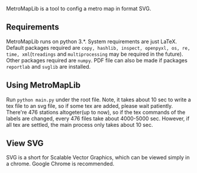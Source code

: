 MetroMapLib is a tool to config a metro map in format SVG.

## Requirements
MetroMapLib runs on python 3.*. System requirements are just LaTeX. Default packages required are `copy, hashlib, inspect, openpyxl, os, re, time, xml`(`treadings` and `multiprocessing` may be required in the future). Other packages required are `numpy`.
PDF file can also be made if packages `reportlab` and `svglib` are installed.

## Using MetroMapLib
Run `python main.py` under the root file.
Note, it takes about 10 sec to write a tex file to an svg file, so if some tex are added, please wait patiently. There're 476 stations altogeter(up to now), so if the tex commands of the labels are changed, every 476 files take about 4000-5000 sec.
However, if all tex are settled, the main process only takes about 10 sec.

## View SVG
SVG is a short for Scalable Vector Graphics, which can be viewed simply in a chrome. Google Chrome is recommended.